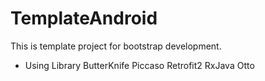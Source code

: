 # TemplateAndroid
This is template project for bootstrap development.

- Using Library
ButterKnife
Piccaso
Retrofit2
RxJava
Otto
